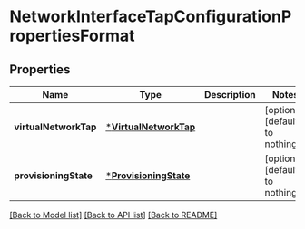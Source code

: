 # NetworkInterfaceTapConfigurationPropertiesFormat


## Properties
Name | Type | Description | Notes
------------ | ------------- | ------------- | -------------
**virtualNetworkTap** | [***VirtualNetworkTap**](VirtualNetworkTap.md) |  | [optional] [default to nothing]
**provisioningState** | [***ProvisioningState**](ProvisioningState.md) |  | [optional] [default to nothing]


[[Back to Model list]](../README.md#models) [[Back to API list]](../README.md#api-endpoints) [[Back to README]](../README.md)


